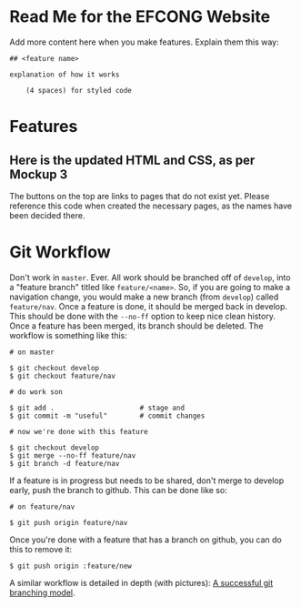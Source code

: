 # Read Me for the EFCONG Website

Add more content here when you make features. Explain them this way:

    ## <feature name>
    
    explanation of how it works
    
        (4 spaces) for styled code

# Features

## Here is the updated HTML and CSS, as per Mockup 3
	
The buttons on the top are links to pages that do not exist yet. Please reference this code when created the necessary pages, as the names have been decided there.

# Git Workflow

Don't work in `master`. Ever. All work should be branched off of `develop`, into a "feature branch" titled like `feature/<name>`. So, if you are going to make a navigation change, you would make a new branch (from `develop`) called `feature/nav`. Once a feature is done, it should be merged back in develop. This should be done with the `--no-ff` option to keep nice clean history. Once a feature has been merged, its branch should be deleted. The workflow is something like this:
  
    # on master
    
    $ git checkout develop
    $ git checkout feature/nav
    
    # do work son
    
    $ git add .                     # stage and
    $ git commit -m "useful"        # commit changes
    
    # now we're done with this feature
    
    $ git checkout develop
    $ git merge --no-ff feature/nav
    $ git branch -d feature/nav
    
If a feature is in progress but needs to be shared, don't merge to develop early, push the branch to github. This can be done like so:

    # on feature/nav
    
    $ git push origin feature/nav
    
Once you're done with a feature that has a branch on github, you can do this to remove it:

    $ git push origin :feature/new
    
A similar workflow is detailed in depth (with pictures): [A successful git branching model](http://nvie.com/posts/a-successful-git-branching-model/?).